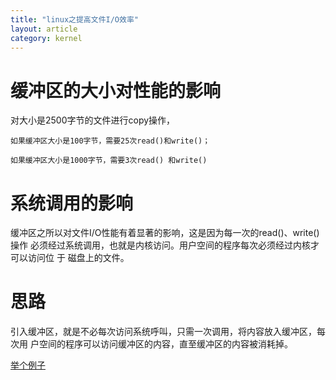 ```yaml
---
title: "linux之提高文件I/O效率"
layout: article
category: kernel
---
```


# 缓冲区的大小对性能的影响

对大小是2500字节的文件进行copy操作，

	如果缓冲区大小是100字节，需要25次read()和write()；

    如果缓冲区大小是1000字节，需要3次read() 和write()


# 系统调用的影响

缓冲区之所以对文件I/O性能有着显著的影响，这是因为每一次的read()、write()操作
必须经过系统调用，也就是内核访问。用户空间的程序每次必须经过内核才可以访问位
于 磁盘上的文件。

# 思路

引入缓冲区，就是不必每次访问系统呼叫，只需一次调用，将内容放入缓冲区，每次用
户空间的程序可以访问缓冲区的内容，直至缓冲区的内容被消耗掉。

[举个例子]()

